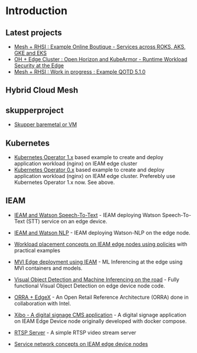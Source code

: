# Introduction

## Latest projects
- [Mesh + RHSI : Example Online Boutique - Services across ROKS, AKS, GKE and EKS](https://github.com/SanjeevKGupta/gcp-microservices-demo/tree/main/mesh/rhsi)
- [OH + Edge Cluster : Open Horizon and KubeArmor - Runtime Workload Security at the Edge](https://github.com/SanjeevKGupta/example-kubearmor)
- [Mesh + RHSI : Work in progress : Example QOTD 5.1.0](https://github.com/SanjeevKGupta/example-qotd)

## Hybrid Cloud Mesh

## skupperproject 
- [Skupper baremetal or VM](https://github.com/SanjeevKGupta/skupper-example-gateway)

## Kubernetes
- [Kubernetes Operator 1.x](https://github.com/SanjeevKGupta/example/tree/master/operator1x) based example to create and deploy application workload (nginx) on IEAM edge cluster 
- [Kubernetes Operator 0.x](https://github.com/SanjeevKGupta/example/tree/master/operator0x) based example to create and deploy application workload (nginx) on IEAM edge cluster. Preferebly use Kubernetes Operator 1.x now. See above.

## IEAM 
- [IEAM and Watson Speech-To-Text](https://github.com/SanjeevKGupta/Watson-Speech/blob/main/STT-IEAM/edge-device/README.md) - IEAM deploying Watson Speech-To-Text (STT) service on an edge device.
- [IEAM and Watson NLP](https://github.com/SanjeevKGupta/Watson-NLP/blob/main/MLOps/Deploy-to-IEAM/edge-device/README.md) - IEAM deploying Watson-NLP on the edge node.
- [Workload placement concepts on IEAM edge nodes using policies](https://github.com/SanjeevKGupta/example/blob/master/policy/README.md) with practical examples

- [MVI Edge deployment using IEAM](https://github.com/IBM/vision-hzn) - ML Inferencing at the edge using MVI containers and models.

- [Visual Object Detection and Machine Inferencing on the road](https://github.com/SanjeevKGupta/visual) - Fully functional Visual Object Detection on edge device node code.

- [ORRA + EdgeX](https://github.com/SanjeevKGupta/orra/tree/dev2/demos/OH-EXF-Jakarta) - An Open Retail Reference Architecture (ORRA) done in collaboration with Intel.

- [Xibo - A digital signage CMS application](https://github.com/SanjeevKGupta/xibo) - A digital signage application on IEAM Edge Device node originally developed with docker compose.

- [RTSP Server](https://github.com/SanjeevKGupta/rtsp) - A simple RTSP video stream server

- [Service network concepts on IEAM edge device nodes](https://github.com/SanjeevKGupta/example/tree/master/network) 
